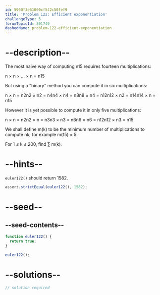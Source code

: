 ```yaml
---
id: 5900f3e61000cf542c50fef9
title: 'Problem 122: Efficient exponentiation'
challengeType: 5
forumTopicId: 301749
dashedName: problem-122-efficient-exponentiation
---
```


# --description--

The most naive way of computing n15 requires fourteen multiplications:

n × n × ... × n = n15

But using a "binary" method you can compute it in six multiplications:

n × n = n2n2 × n2 = n4n4 × n4 = n8n8 × n4 = n12n12 × n2 = n14n14 × n = n15

However it is yet possible to compute it in only five multiplications:

n × n = n2n2 × n = n3n3 × n3 = n6n6 × n6 = n12n12 × n3 = n15

We shall define m(k) to be the minimum number of multiplications to compute nk; for example m(15) = 5.

For 1 ≤ k ≤ 200, find ∑ m(k).

# --hints--

`euler122()` should return 1582.

```js
assert.strictEqual(euler122(), 1582);
```

# --seed--

## --seed-contents--

```js
function euler122() {
  return true;
}

euler122();
```

# --solutions--

```js
// solution required
```

